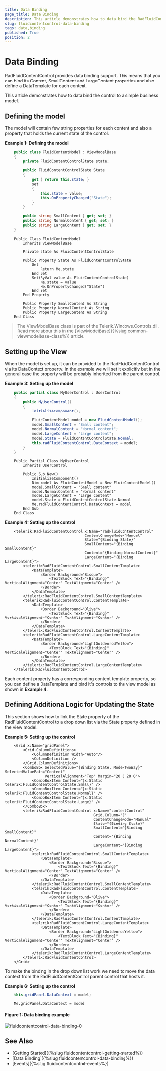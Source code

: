 ```yaml
---
title: Data Binding
page_title: Data Binding
description: This article demonstrates how to data bind the RadFluidContentControl to a simple business model.
slug: fluidcontentcontrol-data-binding
tags: data,binding
published: True
position: 2
---
```


# Data Binding

RadFluidContentControl provides data binding support. This means that you can bind its Content, SmallContent and LargeContent properties and also define a DataTemplate for each content.

This article demonstrates how to data bind the control to a simple business model.

## Defining the model

The model will contain few string properties for each content and also a property that holds the current state of the control.

__Example 1: Defining the model__
```C#
	public class FluidContentModel : ViewModelBase
    {
        private FluidContentControlState state;        
        
        public FluidContentControlState State
        {
            get { return this.state; }
            set
            {
                this.state = value;
                this.OnPropertyChanged("State");
            }
        }

        public string SmallContent { get; set; }
        public string NormalContent { get; set; }
        public string LargeContent { get; set; }
    }    
```
```VB.NET
	Public Class FluidContentModel
		Inherits ViewModelBase

		Private state As FluidContentControlState

		Public Property State As FluidContentControlState
			Get
				Return Me.state
			End Get
			Set(ByVal value As FluidContentControlState)
				Me.state = value
				Me.OnPropertyChanged("State")
			End Set
		End Property

		Public Property SmallContent As String
		Public Property NormalContent As String
		Public Property LargeContent As String
	End Class    
```

> The ViewModelBase class is part of the Telerik.Windows.Controls.dll. Read more about this in the [ViewModelBase]({%slug common-viewmodelbase-class%}) article.

## Setting up the View

When the model is set up, it can be provided to the RadFluidContentControl via its DataContext property. In the example we will set it explicitly but in the general case the property will be probably inherited from the parent control.

__Example 3: Setting up the model__
```C#
	public partial class MyUserControl : UserControl
    {
        public MyUserControl()
        {
            InitializeComponent();

            FluidContentModel model = new FluidContentModel();
            model.SmallContent = "Small content";
            model.NormalContent = "Normal content";
            model.LargeContent = "Large content";
            model.State = FluidContentControlState.Normal;
            this.radFluidContentControl.DataContext = model;            
        }
	}
```
```VB.NET
	Public Partial Class MyUserControl
		Inherits UserControl

		Public Sub New()
			InitializeComponent()
			Dim model As FluidContentModel = New FluidContentModel()
			model.SmallContent = "Small content"
			model.NormalContent = "Normal content"
			model.LargeContent = "Large content"
			model.State = FluidContentControlState.Normal
			Me.radFluidContentControl.DataContext = model
		End Sub
	End Class
```

__Example 4: Setting up the control__
```XAML
	<telerik:RadFluidContentControl x:Name="radFluidContentControl"
									ContentChangeMode="Manual"
									State="{Binding State}"
									SmallContent="{Binding SmallContent}"
									Content="{Binding NormalContent}" 
									LargeContent="{Binding LargeContent}">
		<telerik:RadFluidContentControl.SmallContentTemplate>
			<DataTemplate>
				<Border Background="Bisque">
					<TextBlock Text="{Binding}" VerticalAlignment="Center" TextAlignment="Center" />
				</Border>
			</DataTemplate>
		</telerik:RadFluidContentControl.SmallContentTemplate>
		<telerik:RadFluidContentControl.ContentTemplate>
			<DataTemplate>
				<Border Background="Olive">
					<TextBlock Text="{Binding}" VerticalAlignment="Center" TextAlignment="Center" />
				</Border>
			</DataTemplate>
		</telerik:RadFluidContentControl.ContentTemplate>
		<telerik:RadFluidContentControl.LargeContentTemplate>
			<DataTemplate>
				<Border Background="LightGoldenrodYellow">
					<TextBlock Text="{Binding}" VerticalAlignment="Center" TextAlignment="Center" />
				</Border>
			</DataTemplate>
		</telerik:RadFluidContentControl.LargeContentTemplate>
	</telerik:RadFluidContentControl>
```

Each content property has a corresponding content template property, so you can define a DataTemplate and bind it's controls to the view model as shown in __Example 4__. 

## Defining Additiona Logic for Updating the State

This section shows how to link the State property of the RadFluidContentControl to a drop down list via the State property defined in the view model.

__Example 5: Setting up the control__
```XAML
	<Grid x:Name="gridPanel">
        <Grid.ColumnDefinitions>
            <ColumnDefinition Width="Auto"/>
            <ColumnDefinition />
        </Grid.ColumnDefinitions>
        <ComboBox SelectedValue="{Binding State, Mode=TwoWay}" SelectedValuePath="Content" 
				  VerticalAlignment="Top" Margin="20 0 20 0">
            <ComboBoxItem Content="{x:Static telerik:FluidContentControlState.Small}" />
            <ComboBoxItem Content="{x:Static telerik:FluidContentControlState.Normal}" />
            <ComboBoxItem Content="{x:Static telerik:FluidContentControlState.Large}" />
        </ComboBox>
        <telerik:RadFluidContentControl x:Name="contentControl"
                                        Grid.Column="1"
                                        ContentChangeMode="Manual"
                                        State="{Binding State}"
                                        SmallContent="{Binding SmallContent}"
                                        Content="{Binding NormalContent}" 
                                        LargeContent="{Binding LargeContent}">
            <telerik:RadFluidContentControl.SmallContentTemplate>
                <DataTemplate>
                    <Border Background="Bisque">
                        <TextBlock Text="{Binding}" VerticalAlignment="Center" TextAlignment="Center" />
                    </Border>
                </DataTemplate>
            </telerik:RadFluidContentControl.SmallContentTemplate>
            <telerik:RadFluidContentControl.ContentTemplate>
                <DataTemplate>
                    <Border Background="Olive">
                        <TextBlock Text="{Binding}" VerticalAlignment="Center" TextAlignment="Center" />
                    </Border>
                </DataTemplate>
            </telerik:RadFluidContentControl.ContentTemplate>
            <telerik:RadFluidContentControl.LargeContentTemplate>
                <DataTemplate>
                    <Border Background="LightGoldenrodYellow">
                        <TextBlock Text="{Binding}" VerticalAlignment="Center" TextAlignment="Center" />
                    </Border>
                </DataTemplate>
            </telerik:RadFluidContentControl.LargeContentTemplate>
        </telerik:RadFluidContentControl>
    </Grid>
```

To make the binding in the drop down list work we need to move the data context from the RadFluidContentControl parent control that hosts it. 

__Example 6: Setting up the control__
```C#
	this.gridPanel.DataContext = model;
```
```VB.NET
	Me.gridPanel.DataContext = model
```

#### Figure 1: Data binding example
![fluidcontentcontrol-data-binding-0](images/fluidcontentcontrol-data-binding-0.png)

## See Also
* [Getting Started]({%slug fluidcontentcontrol-getting-started%})
* [Data Binding]({%slug fluidcontentcontrol-data-binding%})
* [Events]({%slug fluidcontentcontrol-events%})
